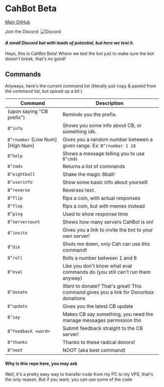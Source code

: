 # CahBot Beta

[Main GitHub](http://github.com/2003cah/cahbot)

Join the Discord: ![Discord](https://discordapp.com/api/guilds/252196054101917696/widget.png)

#### ***A small Discord bot with loads of potential, but here we test it.***

Heyo, this is CahBot Beta! Where we test the bot just to make sure the bot doesn't break, that's no good!

## Commands

Anyways, here's the current command list (literally just copy & pasted from the command list, but spiced up a bit.)

Command |  Description
--------------------|--------------
(upon saying "CB prefix") | Reminds you the prefix.
`B^info` | Shows you some info about CB, or something idk.
`B^rnumber` [Low Num] [High Num] | Gives you a random number between a given range. Ex: `B^rnumber 1 10`
`B^help` | Shows a message telling you to use `B^cmds`
`B^cmds` | Returns a list of commands
`B^eightball` | Shake the magic 8ball!
`B^userinfo` | Show some basic info about yourself.
`B^reverse` | Reverses text.
`B^flip` | flips a coin, with actual responses
`B^flop` | flips a coin, but with memes instead
`B^ping` | Used to show response time
`B^servercount` | Shows how many servers CahBot is on!
`B^invite` | Gives you a link to invite the bot to your own server!
`B^die` | Shuts me down, only Cah can use this command!
`B^roll` | Rolls a number between 1 and 6
`B^eval` | Like you don't know what eval commands do (you still can't run them anyway)
`B^donate` | Want to donate? That's great! This command gives you a link for Donorbox donations
`B^update` | Gives you the latest CB update
`B^say` | Makes CB say something, you need the manage messages permission tho
`B^feedback <word>` | Submit feedback straight to the CB server!
`B^thanks` | Thanks to these radical donors!
`B^noot` | NOOT (aka best command)
 
#### **Why is this repo here, you may ask**
 
 Well, it's a pretty easy way to transfer code from my PC to my VPS, that's the only reason. But if you want, you can use some of the code
